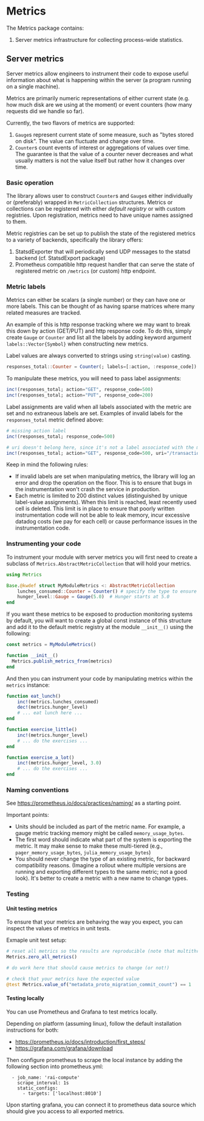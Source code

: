 # Metrics

The Metrics package contains:

  1. Server metrics infrastructure for collecting process-wide statistics.

## Server metrics

Server metrics allow engineers to instrument their code to expose useful information about
what is happening within the server (a program running on a single machine).

Metrics are primarily numeric representations of either current state (e.g. how much disk
are we using at the moment) or event counters (how many requests did we handle so far).

Currently, the two flavors of metrics are supported:

  1. `Gauge`s represent current state of some measure, such as "bytes stored on disk". The
     value can fluctuate and change over time.
  2. `Counter`s count events of interest or aggregations of values over time. The guarantee
     is that the value of a counter never decreases and what usually matters is not the value
     itself but rather how it changes over time.

### Basic operation

The library allows user to construct `Counter`s and `Gauge`s either individually
or (preferably) wrapped in `MetricCollection` structures. Metrics or collections can be
registered with either *default registry* or with custom registries. Upon registration,
metrics need to have unique names assigned to them.

Metric registries can be set up to publish the state of the registered metrics to a variety
of backends, specifically the library offers:

  1. StatsdExporter that will periodically send UDP messages to the statsd backend (cf. StatsdExport package)
  2. Prometheus compatible http request handler that can serve the state of registered
     metric on `/metrics` (or custom) http endpoint.

### Metric labels

Metrics can either be scalars (a single number) or they can have one or more labels. This
can be thought of as having sparse matrices where many related measures are tracked.

An example of this is http response tracking where we may want to break this down by
action (GET/PUT) and http response code. To do this, simply create `Gauge` or `Counter`
and list all the labels by adding keyword argument `labels::Vector{Symbol}` when constructing
new metrics.

Label values are always converted to strings using `string(value)` casting.

```julia
responses_total::Counter = Counter(; labels=[:action, :response_code])
```

To manipulate these metrics, you will need to pass label assignments:
```julia
inc!(responses_total; action="GET", response_code=500)
inc!(responses_total; action="PUT", response_code=200)
```

Label assignments are valid when all labels associated with the metric are set and no
extraneous labels are set. Examples of invalid labels for the `responses_total` metric
defined above:
```julia
# missing action label
inc!(responses_total; response_code=500)

# uri doesn't belong here, since it's not a label associated with the metric on construction
inc!(responses_total; action="GET", response_code=500, uri="/transaction")
```

Keep in mind the following rules:
  * If invalid labels are set when manipulating metrics, the library will log an error
    and drop the operation on the floor. This is to ensure that bugs in the
    instrumentation won't crash the service in production.
  * Each metric is limited to 200 distinct values (distinguished by unique label-value
    assignments). When this limit is reached, least recently used cell is deleted.
    This limit is in place to ensure that poorly written instrumentation code will not
    be able to leak memory, incur excessive datadog costs (we pay for each cell)
    or cause performance issues in the instrumentation code.

### Instrumenting your code

To instrument your module with server metrics you will first need to create a subclass of
`Metrics.AbstractMetricCollection` that will hold your metrics.

```julia
using Metrics

Base.@kwdef struct MyModuleMetrics <: AbstractMetricCollection
    lunches_consumed::Counter = Counter() # specify the type to ensure type stability
    hunger_level::Gauge = Gauge(5.0)  # Hunger starts at 5.0
end
```

If you want these metrics to be exposed to production monitoring systems by default, you will
want to create a global const instance of this structure and add it to the default metric registry at the module `__init__()` using the following:

```julia
const metrics = MyModuleMetrics()

function __init__()
  Metrics.publish_metrics_from(metrics)
end
```

And then you can instrument your code by manipulating metrics within the `metrics` instance:
```julia
function eat_lunch()
    inc!(metrics.lunches_consumed)
    dec!(metrics.hunger_level)
    # ... eat lunch here ...
end

function exercise_little()
    inc!(metrics.hunger_level)
    # ... do the exercises ...
end

function exercise_a_lot()
    inc!(metrics.hunger_level, 3.0)
    # ... do the exercises ...
end
```

### Naming conventions

See https://prometheus.io/docs/practices/naming/ as a starting point.

Important points:
- Units should be included as part of the metric name. For example, a gauge metric tracking
  memory might be called `memory_usage_bytes`.
- The first word should indicate what part of the system is exporting the metric. It may
  make sense to make these multi-tiered (e.g., `pager_memory_usage_bytes`,
  `julia_memory_usage_bytes`)
- You should never change the type of an existing metric, for backward compatibility
  reasons. (Imagine a rollout where multiple versions are running and exporting different
  types to the same metric; not a good look). It's better to create a metric with a new
  name to change types.

### Testing
#### Unit testing metrics
To ensure that your metrics are behaving the way you expect, you can inspect the values of metrics in unit tests.

Exmaple unit test setup:
```julia
# reset all metrics so the results are reproducible (note that multithreading will impact metrics testing!)
Metrics.zero_all_metrics()

# do work here that should cause metrics to change (or not!)

# check that your metrics have the expected value
@test Metrics.value_of("metadata_proto_migration_commit_count") == 1
```


#### Testing locally

You can use Prometheus and Grafana to test metrics locally.

Depending on platform (assuming linux), follow the default installation instructions for both:
- https://prometheus.io/docs/introduction/first_steps/
- https://grafana.com/grafana/download

Then configure prometheus to scrape the local instance by adding the following section into prometheus.yml:
```
  - job_name: 'rai-compute'
    scrape_interval: 1s
    static_configs:
      - targets: ['localhost:8010']
```
Upon starting grafana, you can connect it to prometheus data source which should give you access to all exported metrics.

